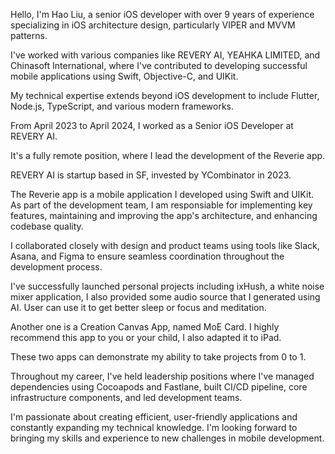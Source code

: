 Hello, I'm Hao Liu, a senior iOS developer with over 9 years of experience specializing in iOS architecture design, particularly VIPER and MVVM patterns.

I've worked with various companies like REVERY AI, YEAHKA LIMITED, and Chinasoft International, where I've contributed to developing successful mobile applications using Swift, Objective-C, and UIKit.

My technical expertise extends beyond iOS development to include Flutter, Node.js, TypeScript, and various modern frameworks.

From April 2023 to April 2024, I worked as a Senior iOS Developer at REVERY AI.

It's a fully remote position, where I lead the development of the Reverie app.

REVERY AI is startup based in SF, invested by YCombinator in 2023.

The Reverie app is a mobile application I developed using Swift and UIKit. As part of the development team, I am responsiable for implementing key features, maintaining and improving the app's architecture, and enhancing codebase quality.

I collaborated closely with design and product teams using tools like Slack, Asana, and Figma to ensure seamless coordination throughout the development process.

I've successfully launched personal projects including ixHush, a white noise mixer application, I also provided some audio source that I generated using AI. User can use it to get better sleep or focus and meditation.

Another one is a Creation Canvas App, named MoE Card. I highly recommend this app to you or your child, I also adapted it to iPad.

These two apps can demonstrate my ability to take projects from 0 to 1.

Throughout my career, I've held leadership positions where I've managed dependencies using Cocoapods and Fastlane, built CI/CD pipeline, core infrastructure components, and led development teams.

I'm passionate about creating efficient, user-friendly applications and constantly expanding my technical knowledge. I'm looking forward to bringing my skills and experience to new challenges in mobile development.
